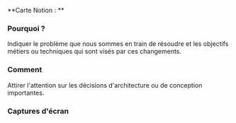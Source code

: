 **Carte Notion : **

<!-- Pensez à mettre le label "no-changelog" si nécessaire. -->

### Pourquoi ?

Indiquer le problème que nous sommes en train de résoudre et les objectifs métiers ou techniques qui sont visés par ces changements.

### Comment <!-- optionnel -->

Attirer l'attention sur les décisions d'architecture ou de conception importantes.

### Captures d'écran <!-- optionnel -->
